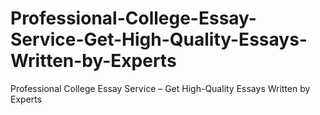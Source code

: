 # Professional-College-Essay-Service-Get-High-Quality-Essays-Written-by-Experts
Professional College Essay Service – Get High-Quality Essays Written by Experts
